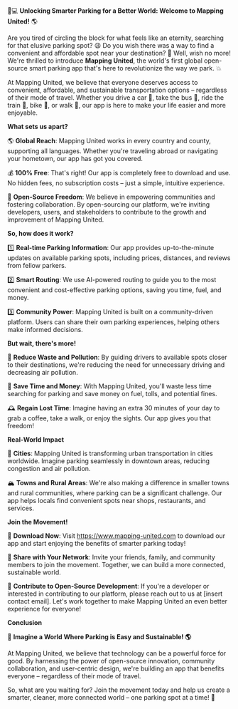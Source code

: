 🚗💻 **Unlocking Smarter Parking for a Better World: Welcome to Mapping United!** 🌎

Are you tired of circling the block for what feels like an eternity, searching for that elusive parking spot? 😩 Do you wish there was a way to find a convenient and affordable spot near your destination? 🏢 Well, wish no more! We're thrilled to introduce **Mapping United**, the world's first global open-source smart parking app that's here to revolutionize the way we park. 💥

At Mapping United, we believe that everyone deserves access to convenient, affordable, and sustainable transportation options – regardless of their mode of travel. Whether you drive a car 🚗, take the bus 🚌, ride the train 🚂, bike 🚴, or walk 🏃, our app is here to make your life easier and more enjoyable.

**What sets us apart?**

🌎 **Global Reach**: Mapping United works in every country and county, supporting all languages. Whether you're traveling abroad or navigating your hometown, our app has got you covered.

💰 **100% Free**: That's right! Our app is completely free to download and use. No hidden fees, no subscription costs – just a simple, intuitive experience.

🌟 **Open-Source Freedom**: We believe in empowering communities and fostering collaboration. By open-sourcing our platform, we're inviting developers, users, and stakeholders to contribute to the growth and improvement of Mapping United.

**So, how does it work?**

1️⃣ **Real-time Parking Information**: Our app provides up-to-the-minute updates on available parking spots, including prices, distances, and reviews from fellow parkers.

2️⃣ **Smart Routing**: We use AI-powered routing to guide you to the most convenient and cost-effective parking options, saving you time, fuel, and money.

3️⃣ **Community Power**: Mapping United is built on a community-driven platform. Users can share their own parking experiences, helping others make informed decisions.

**But wait, there's more!**

🔋 **Reduce Waste and Pollution**: By guiding drivers to available spots closer to their destinations, we're reducing the need for unnecessary driving and decreasing air pollution.

💸 **Save Time and Money**: With Mapping United, you'll waste less time searching for parking and save money on fuel, tolls, and potential fines.

🕰️ **Regain Lost Time**: Imagine having an extra 30 minutes of your day to grab a coffee, take a walk, or enjoy the sights. Our app gives you that freedom!

**Real-World Impact**

💪 **Cities**: Mapping United is transforming urban transportation in cities worldwide. Imagine parking seamlessly in downtown areas, reducing congestion and air pollution.

🏔️ **Towns and Rural Areas**: We're also making a difference in smaller towns and rural communities, where parking can be a significant challenge. Our app helps locals find convenient spots near shops, restaurants, and services.

**Join the Movement!**

🎉 **Download Now**: Visit https://www.mapping-united.com to download our app and start enjoying the benefits of smarter parking today!

📱 **Share with Your Network**: Invite your friends, family, and community members to join the movement. Together, we can build a more connected, sustainable world.

💪 **Contribute to Open-Source Development**: If you're a developer or interested in contributing to our platform, please reach out to us at [insert contact email]. Let's work together to make Mapping United an even better experience for everyone!

**Conclusion**

🌟 **Imagine a World Where Parking is Easy and Sustainable! 🌎**

At Mapping United, we believe that technology can be a powerful force for good. By harnessing the power of open-source innovation, community collaboration, and user-centric design, we're building an app that benefits everyone – regardless of their mode of travel.

So, what are you waiting for? Join the movement today and help us create a smarter, cleaner, more connected world – one parking spot at a time! 🚀